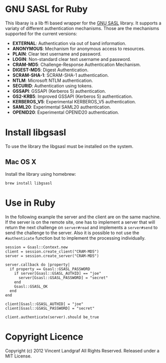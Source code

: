 # GNU SASL for Ruby

This libaray is a lib ffi based wrapper for the [GNU SASL](http://www.gnu.org/software/gsasl/) library. It supports a variaty of different authentication mechanisms. Those are the mechanisms supported for the current versions:

* **EXTERNAL**: Authentication via out of band information.
* **ANONYMOUS**: Mechanism for anonymous access to resources.
* **PLAIN**: Clear text username and password.
* **LOGIN**: Non-standard clear text username and password.
* **CRAM-MD5**: Challenge-Response Authentication Mechanism.
* **DIGEST-MD5**: Digest Authentication.
* **SCRAM-SHA-1**: SCRAM-SHA-1 authentication.
* **NTLM**: Microsoft NTLM authentication.
* **SECURID**: Authentication using tokens.
* **GSSAPI**: GSSAPI (Kerberos 5) authentication.
* **GS2-KRB5**: Improved GSSAPI (Kerberos 5) authentication.
* **KERBEROS\_V5**: Experimental KERBEROS\_V5 authentication.
* **SAML20**: Experimental SAML20 authentication.
* **OPENID20**: Experimental OPENID20 authentication.

# Install libgsasl

To use the library the libgsasl must be installed on the system.

## Mac OS X

Install the library using homebrew:

    brew install libgsasl

# Use in Ruby

In the following example the server and the client are on the same machine. If the server is on the remote site, one has to implement a server that will return the next challenge on `server#read` and implements a `server#send` to send the challenge to the server. Also it is possible to not use the `#authenticate` function but to implement the processing individually.

    session = Gsasl::Context.new
    client = session.create_client("CRAM-MD5")
    server = session.create_server("CRAM-MD5")
    
    server.callback do |property|
      if property == Gsasl::GSASL_PASSWORD
        if server[Gsasl::GSASL_AUTHID] == "joe"
          server[Gsasl::GSASL_PASSWORD] = "secret"
        end
        Gsasl::GSASL_OK
      end
    end
    
    client[Gsasl::GSASL_AUTHID] = "joe"
    client[Gsasl::GSASL_PASSWORD] = "secret"
    
    client.authenticate(server).should be_true

# Copyright Licence

Copyright (c) 2012 Vincent Landgraf All Rights Reserved. Released under a MIT License.
